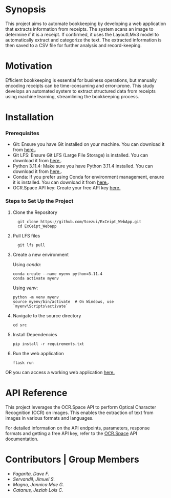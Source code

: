 # Synopsis
This project aims to automate bookkeeping by developing a web application that extracts information from receipts. The system scans an image to determine if it is a receipt. If confirmed, it uses the LayoutLMv3 model to automatically extract and categorize the text. The extracted information is then saved to a CSV file for further analysis and record-keeping.

# Motivation
Efficient bookkeeping is essential for business 
operations, but manually encoding receipts can be time-consuming and error-prone. This study develops an automated 
system to extract structured data from receipts using 
machine learning, streamlining the bookkeeping process. 

# Installation
### Prerequisites
- Git: Ensure you have Git installed on your machine. You can download it from [here.](https://git-scm.com/downloads).
- Git LFS: Ensure Git LFS (Large File Storage) is installed. You can download it from [here.](https://git-lfs.com/).
- Python 3.11.4: Make sure you have Python 3.11.4 installed. You can download it from [here.](https://www.python.org/downloads/release/python-3114/).
- Conda: If you prefer using Conda for environment management, ensure it is installed. You can download it from [here.](https://www.anaconda.com/download).
- OCR.Space API key: Create your free API key [here.](https://ocr.space/ocrapi)

### Steps to Set Up the Project
1. Clone the Repository
    ```
      git clone https://github.com/Scezui/ExCeipt_WebApp.git
      cd ExCeipt_Webapp
    ```
2. Pull LFS files
    ```
      git lfs pull
    ```
3. Create a new environment

    Using _conda_:
    ```
    conda create --name myenv python=3.11.4
    conda activate myenv
    ```
    Using _venv_:
    ```
    python -m venv myenv
    source myenv/bin/activate  # On Windows, use `myenv\Scripts\activate`
    ```
4. Navigate to the source directory
    ```
    cd src
    ```
6. Install Dependencies
    ```
    pip install -r requirements.txt
    ```
6. Run the web application
    ```
    flask run
    ```
OR you can access a working web application [here.](innovex-exceipt.hf.space)


# API Reference
This project leverages the OCR.Space API to perform Optical Character Recognition (OCR) on images. This enables the extraction of text from images in various formats and languages.

For detailed information on the API endpoints, parameters, response formats and getting a free API key, refer to the [OCR.Space](https://ocr.space/ocrapi) API documentation.

# Contributors | Group Members
- _Fagarita, Dave F._
- _Servandil, Jimuel S._
- _Magno, Jannica Mae G._
- _Catanus, Jeziah Lois C._
